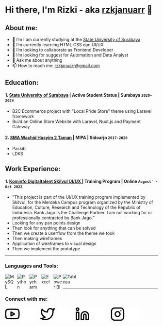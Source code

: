 # Hi there, I'm Rizki - aka [rzkjanuarr](https://www.instagram.com/rzkjanuar/) 👋

## About me:

- 🔭 I’m I am currently studying at the [State University of Surabaya](https://www.unesa.ac.id/)
- 🌱 I’m currently learning HTML CSS dan UI/UX
- 👯 I’m looking to collaborate as Frontend Developer
- 🤔 I’m looking for suggest for Automation and Data Analyst
- 💬 Ask me about anything
- 📫 How to reach me: rzkjanuarr@gmail.com

## Education:

#### 1. [State University of Surabaya](https://www.unesa.ac.id/) | Active Student Status | Surabaya `2020-2024`

- B2C Ecommerce project with "Local Pride Store" theme using Laravel framework
- Build an Online Store Website with Laravel, Nuxt.js and Payment Gateway

#### 2. [SMA Wachid Hasyim 2 Taman](https://smawh2.sch.id/) | MIPA | Sidoarjo `2017-2020`

- Paskib
- LDKS

## Work Experience:

#### 1. [Kominfo Digitaltalent Skilvul UI/UX ](https://skilvul.com/) | Training Program | Online `August' - Oct 2022`

- "This project is part of the UI/UX training program implemented by Skilvul, for the Merdeka Campus program organized by the Ministry of Education, Culture, Research and Technology of the Republic of Indonesia. Bank Jago is the Challenge Partner. I am not working for or professionally contracted by Bank Jago.”
- Looking for any pan points design
- Then look for anything that can be solved
- Then we create a userflow from the theme we took
- Then making wireframes
- Application of wireframes to visual design
- Then we implement the prototype

---

### Languages and Tools:

[<img align="left" alt="MySQL" width="30px" src="https://cdn.jsdelivr.net/gh/devicons/devicon/icons/mysql/mysql-original.svg" style="padding-right:10px;" />][webdev]
[<img align="left" alt="Python" width="30px" src="https://upload.wikimedia.org/wikipedia/commons/thumb/c/c3/Python-logo-notext.svg/110px-Python-logo-notext.svg.png?20100317150552" style="padding-right:10px;" />][webdev]
[<img align="left" alt="Pycharm" width="30px" src="https://upload.wikimedia.org/wikipedia/commons/thumb/1/1d/PyCharm_Icon.svg/220px-PyCharm_Icon.svg.png" style="padding-right:10px;" />][webdev]
[<img align="left" alt="Excel" width="30px" src="https://is2-ssl.mzstatic.com/image/thumb/Purple126/v4/a8/fd/5a/a8fd5a84-c6f1-355f-3b9f-6e86598efaa3/XCEL.png/1200x630bb.png" style="padding-right:10px;" />][webdev]
[<img align="left" alt="Power BI" width="30px" src="https://powerbi.microsoft.com/pictures/application-logos/svg/powerbi.svg" style="padding-right:0px;" />][webdev]
[<img align="left" alt="Tableau" width="50px" src="https://logos-world.net/wp-content/uploads/2021/10/Tableau-Symbol.png" style="padding-right:10px;" />][webdev]

<br />
<br />

---

### Connect with me:

[![website](./img/youtube-light.svg)](#gh-light-mode-only)
[![website](./img/youtube-dark.svg)](#gh-dark-mode-only)
&nbsp;&nbsp;
[![website](./img/twitter-light.svg)](#gh-light-mode-only)
[![website](./img/twitter-dark.svg)](#gh-dark-mode-only)
&nbsp;&nbsp;
[![website](./img/linkedin-light.svg)](https://www.linkedin.com/in/rizki-januar-irmansyah-a15278253#gh-light-mode-only)
[![website](./img/linkedin-dark.svg)](https://www.linkedin.com/in/rizki-januar-irmansyah-a15278253#gh-dark-mode-only)
&nbsp;&nbsp;
[![website](./img/instagram-light.svg)](https://www.instagram.com/rzkjanuar/#gh-light-mode-only)
[![website](./img/instagram-dark.svg)](https://www.instagram.com/rzkjanuar#gh-dark-mode-only)

[webdev]: https://github.com/rzkjanuarr
